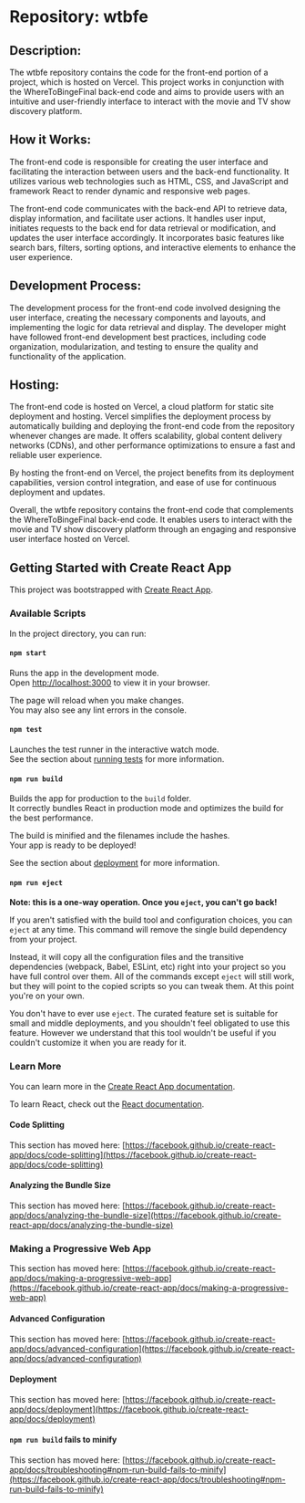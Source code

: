 # Repository: wtbfe

## Description:
The wtbfe repository contains the code for the front-end portion of a project, which is hosted on Vercel. This project works in conjunction with the WhereToBingeFinal back-end code  and aims to provide users with an intuitive and user-friendly interface to interact with the movie and TV show discovery platform.

## How it Works:
The front-end code is responsible for creating the user interface and facilitating the interaction between users and the back-end functionality. It utilizes various web technologies such as HTML, CSS, and JavaScript and  framework React to render dynamic and responsive web pages.

The front-end code communicates with the back-end API to retrieve data, display information, and facilitate user actions. It handles user input, initiates requests to the back end for data retrieval or modification, and updates the user interface accordingly. It incorporates basic features like search bars, filters, sorting options, and interactive elements to enhance the user experience.

## Development Process:
The development process for the front-end code involved designing the user interface, creating the necessary components and layouts, and implementing the logic for data retrieval and display. The developer might have followed front-end development best practices, including code organization, modularization, and testing to ensure the quality and functionality of the application.

## Hosting:
The front-end code is hosted on Vercel, a cloud platform for static site deployment and hosting. Vercel simplifies the deployment process by automatically building and deploying the front-end code from the repository whenever changes are made. It offers scalability, global content delivery networks (CDNs), and other performance optimizations to ensure a fast and reliable user experience.

By hosting the front-end on Vercel, the project benefits from its deployment capabilities, version control integration, and ease of use for continuous deployment and updates.

Overall, the wtbfe repository contains the front-end code that complements the WhereToBingeFinal back-end code. It enables users to interact with the movie and TV show discovery platform through an engaging and responsive user interface hosted on Vercel.

## Getting Started with Create React App

This project was bootstrapped with [Create React App](https://github.com/facebook/create-react-app).

### Available Scripts

In the project directory, you can run:

#### `npm start`

Runs the app in the development mode.\
Open [http://localhost:3000](http://localhost:3000) to view it in your browser.

The page will reload when you make changes.\
You may also see any lint errors in the console.

#### `npm test`

Launches the test runner in the interactive watch mode.\
See the section about [running tests](https://facebook.github.io/create-react-app/docs/running-tests) for more information.

#### `npm run build`

Builds the app for production to the `build` folder.\
It correctly bundles React in production mode and optimizes the build for the best performance.

The build is minified and the filenames include the hashes.\
Your app is ready to be deployed!

See the section about [deployment](https://facebook.github.io/create-react-app/docs/deployment) for more information.

#### `npm run eject`

**Note: this is a one-way operation. Once you `eject`, you can't go back!**

If you aren't satisfied with the build tool and configuration choices, you can `eject` at any time. This command will remove the single build dependency from your project.

Instead, it will copy all the configuration files and the transitive dependencies (webpack, Babel, ESLint, etc) right into your project so you have full control over them. All of the commands except `eject` will still work, but they will point to the copied scripts so you can tweak them. At this point you're on your own.

You don't have to ever use `eject`. The curated feature set is suitable for small and middle deployments, and you shouldn't feel obligated to use this feature. However we understand that this tool wouldn't be useful if you couldn't customize it when you are ready for it.

### Learn More

You can learn more in the [Create React App documentation](https://facebook.github.io/create-react-app/docs/getting-started).

To learn React, check out the [React documentation](https://reactjs.org/).

#### Code Splitting

This section has moved here: [https://facebook.github.io/create-react-app/docs/code-splitting](https://facebook.github.io/create-react-app/docs/code-splitting)

#### Analyzing the Bundle Size

This section has moved here: [https://facebook.github.io/create-react-app/docs/analyzing-the-bundle-size](https://facebook.github.io/create-react-app/docs/analyzing-the-bundle-size)

### Making a Progressive Web App

This section has moved here: [https://facebook.github.io/create-react-app/docs/making-a-progressive-web-app](https://facebook.github.io/create-react-app/docs/making-a-progressive-web-app)

#### Advanced Configuration

This section has moved here: [https://facebook.github.io/create-react-app/docs/advanced-configuration](https://facebook.github.io/create-react-app/docs/advanced-configuration)

#### Deployment

This section has moved here: [https://facebook.github.io/create-react-app/docs/deployment](https://facebook.github.io/create-react-app/docs/deployment)

#### `npm run build` fails to minify

This section has moved here: [https://facebook.github.io/create-react-app/docs/troubleshooting#npm-run-build-fails-to-minify](https://facebook.github.io/create-react-app/docs/troubleshooting#npm-run-build-fails-to-minify)
